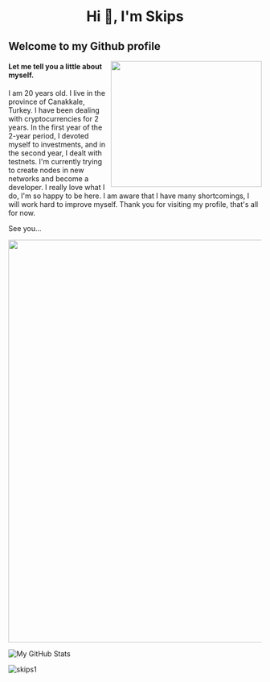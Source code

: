 <h1 align="center">Hi 👋, I'm Skips     </h1> 

## Welcome to my Github profile 

<img src="https://media.giphy.com/media/14u2ZI1XhkoZCU/giphy.gif" align="right" width="300" height="250">

#### Let me tell you a little about myself.
I am 20 years old. I live in the province of Canakkale, Turkey. I have been dealing with cryptocurrencies for 2 years. 
In the first year of the 2-year period, I devoted myself to investments, and in the second year, I dealt with testnets.
I'm currently trying to create nodes in new networks and become a developer. I really love what I do, I'm so happy to be here.
I am aware that I have many shortcomings, I will work hard to improve myself. Thank you for visiting my profile, that's all for now.


See you...



<a href="https://github.com/skips1/github-profile-trophy">
  <img width=800 src="https://github-profile-trophy.vercel.app/?username=skips1&column=8&theme=gruvbox&no-frame=true"/>
</a>





![My GitHub Stats](https://github-readme-stats.vercel.app/api?username=skips1&show_icons=true&theme=blue-green&count_private=true&include_all_commits=true&border_color=001F1E&text_color=09d672&icon_color=00C2C2&title_color=00F1E9&custom_title=My%20Stats)

<p align="left"> <img src="https://komarev.com/ghpvc/?username=skips1&label=Profile%20views&color=0e75b6&style=flat" alt="skips1" /> </p>




















